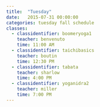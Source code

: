 ```yaml
---
title:  "Tuesday"
date:   2015-07-31 00:00:00
categories: tuesday fall schedule
classes:
  - classidentifier: boomeryoga1
    teacher: benvenuto
    time: 11:00 AM
  - classidentifier: taichibasics
    teacher: boutin
    time: 12:30 PM
  - classidentifier: tabata
    teacher: sharlow
    time: 4:00 PM
  - classidentifier: yoganidra2
    teacher: miller
    time: 7:00 PM
---
```

